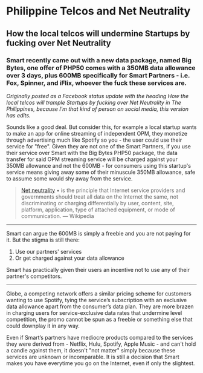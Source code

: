 # Philippine Telcos and Net Neutrality

## How the local telcos will undermine Startups by fucking over Net Neutrality

### Smart recently came out with a new data package, named Big Bytes, one offer of PHP50 comes with a 350MB data allowance over 3 days, plus 600MB specifically for Smart Partners - i.e. Fox, Spinner, and iFlix, whoever the fuck these services are.

_Originally posted as a Facebook status update with the heading How the local telcos will trample Startups by fucking over Net Neutrality in The Philippines, because I’m that kind of person on social media, this version has edits._

Sounds like a good deal. But consider this, for example a local startup wants to make an app for online streaming of independent OPM, they monetize through advertising much like Spotify so you - the user could use their service for "free". Given they are not one of the Smart Partners, if you use their service over Smart with the Big Bytes PHP50 package, the data transfer for said OPM streaming service will be charged against your 350MB allowance and not the 600MB - for consumers using this startup's service means giving away some of their minuscule 350MB allowance, safe to assume some would shy away from the service.

> [Net neutrality](https://en.wikipedia.org/wiki/Net_neutrality) • is the principle that Internet service providers and governments should treat all data on the Internet the same, not discriminating or charging differentially by user, content, site, platform, application, type of attached equipment, or mode of communication.
>  — Wikipedia

<hr> 

Smart can argue the 600MB is simply a freebie and you are not paying for it. But the stigma is still there:

1. Use our partners' services
2. Or get charged against your data allowance

Smart has practically given their users an incentive not to use any of their partner's competitors.

<hr> 

Globe, a competing network offers a similar pricing scheme for customers wanting to use Spotify, tying the service’s subscription with an exclusive data allowance apart from the consumer’s data plan. They are more brazen in charging users for service-exclusive data rates that undermine level competition, the promo cannot be spun as a freebie or something else that could downplay it in any way.

Even if Smart’s partners have mediocre products compared to the services they were derived from - Netflix, Hulu, Spotify, Apple Music - and can't hold a candle against them, it doesn't "not matter" simply because these services are unknown or incomparable. It is still a decision that Smart makes you have everytime you go on the Internet, even if only the slightest.
